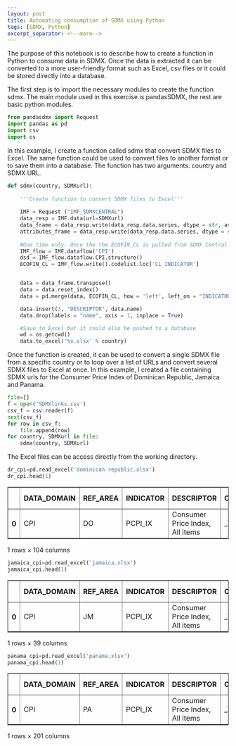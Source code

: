 ```yaml
---
layout: post
title: Automating consumption of SDMX using Python
tags: [SDMX, Python]
excerpt_separator: <!--more-->
---
```

The purpose of this notebook is to describe how to create a function in Python to consume data in SDMX. Once the data is extracted it can be converted to a more user-friendly format such as Excel, csv files or it could be stored directly into a database.

<!--more-->

The first step is to import the necessary modules to create the function sdmx. The main module used in this exercise is pandasSDMX, the rest are basic python modules.

```python
from pandasdmx import Request
import pandas as pd
import csv
import os
```
In this example, I create a function called sdmx that convert SDMX files to Excel. The same function could be used to convert files to another format or to save them into a database. The function has two arguments: country and SDMX URL.

```python
def sdmx(country, SDMXurl):
     
    '''Create function to convert SDMX files to Excel'''
   
    IMF = Request ("IMF_SDMXCENTRAL")
    data_resp = IMF.data(url=SDMXurl)
    data_frame = data_resp.write(data_resp.data.series, dtype = str, asframe = True, parse_time=False)
    attributes_frame = data_resp.write(data_resp.data.series, dtype = str, asframe = True, attributes = "s", parse_time=False)
    
    #One time only. Once the the ECOFIN_CL is pulled from SDMX Central it could be used for all data categories.
    IMF_flow = IMF.dataflow('CPI')
    dsd = IMF_flow.dataflow.CPI.structure()
    ECOFIN_CL = IMF_flow.write().codelist.loc['CL_INDICATOR']


    data = data_frame.transpose()
    data = data.reset_index()
    data = pd.merge(data, ECOFIN_CL, how = 'left', left_on = "INDICATOR",  right_index=True)

    data.insert(3, "DESCRIPTOR", data.name)
    data.drop(labels = "name", axis = 1, inplace = True)

    #Save to Excel but it could also be pushed to a database
    wd = os.getcwd()
    data.to_excel('%s.xlsx' % country)
```
Once the function is created, it can be used to convert a single SDMX file from a specific country or to loop over a list of URLs and convert several SDMX files to Excel at once. In this example, I created a file containing SDMX urls for the Consumer Price Index of Dominican Republic, Jamaica and Panama. 

```python
file=[]
f = open('SDMXlinks.csv')
csv_f = csv.reader(f)
next(csv_f)
for row in csv_f:
    file.append(row)
for country, SDMXurl in file:
    sdmx(country, SDMXurl)    
```
The Excel files can be access directly from the working directory.

```python
dr_cpi=pd.read_excel('dominican republic.xlsx')
dr_cpi.head(1)
```




<div>
<style scoped>
    .dataframe tbody tr th:only-of-type {
        vertical-align: middle;
    }

    .dataframe tbody tr th {
        vertical-align: top;
    }

    .dataframe thead th {
        text-align: right;
    }
</style>
<table border="1" class="dataframe">
  <thead>
    <tr style="text-align: right;">
      <th></th>
      <th>DATA_DOMAIN</th>
      <th>REF_AREA</th>
      <th>INDICATOR</th>
      <th>DESCRIPTOR</th>
      <th>COUNTERPART_AREA</th>
      <th>FREQ</th>
      <th>2011-01</th>
      <th>2011-02</th>
      <th>2011-03</th>
      <th>2011-04</th>
      <th>...</th>
      <th>2018-05</th>
      <th>2018-06</th>
      <th>2018-07</th>
      <th>2018-08</th>
      <th>2018-09</th>
      <th>2018-10</th>
      <th>2018-11</th>
      <th>2018-12</th>
      <th>2019-01</th>
      <th>2019-02</th>
    </tr>
  </thead>
  <tbody>
    <tr>
      <th>0</th>
      <td>CPI</td>
      <td>DO</td>
      <td>PCPI_IX</td>
      <td>Consumer Price Index, All items</td>
      <td>_Z</td>
      <td>M</td>
      <td>101.2437</td>
      <td>102.461</td>
      <td>103.645</td>
      <td>104.55</td>
      <td>...</td>
      <td>129.7</td>
      <td>129.97</td>
      <td>129.95</td>
      <td>129.99</td>
      <td>130.09</td>
      <td>130.38</td>
      <td>129.92</td>
      <td>129.64</td>
      <td>129.42</td>
      <td>129.9</td>
    </tr>
  </tbody>
</table>
<p>1 rows × 104 columns</p>
</div>




```python
jamaica_cpi=pd.read_excel('jamaica.xlsx')
jamaica_cpi.head(1)
```




<div>
<style scoped>
    .dataframe tbody tr th:only-of-type {
        vertical-align: middle;
    }

    .dataframe tbody tr th {
        vertical-align: top;
    }

    .dataframe thead th {
        text-align: right;
    }
</style>
<table border="1" class="dataframe">
  <thead>
    <tr style="text-align: right;">
      <th></th>
      <th>DATA_DOMAIN</th>
      <th>REF_AREA</th>
      <th>INDICATOR</th>
      <th>DESCRIPTOR</th>
      <th>COUNTERPART_AREA</th>
      <th>FREQ</th>
      <th>2016-06</th>
      <th>2016-07</th>
      <th>2016-08</th>
      <th>2016-09</th>
      <th>...</th>
      <th>2018-05</th>
      <th>2018-06</th>
      <th>2018-07</th>
      <th>2018-08</th>
      <th>2018-09</th>
      <th>2018-10</th>
      <th>2018-11</th>
      <th>2018-12</th>
      <th>2019-01</th>
      <th>2019-02</th>
    </tr>
  </thead>
  <tbody>
    <tr>
      <th>0</th>
      <td>CPI</td>
      <td>JM</td>
      <td>PCPI_IX</td>
      <td>Consumer Price Index, All items</td>
      <td>_Z</td>
      <td>M</td>
      <td>231.0</td>
      <td>232.1</td>
      <td>233.1</td>
      <td>234.2</td>
      <td>...</td>
      <td>246.97664</td>
      <td>248.010975</td>
      <td>250.446135</td>
      <td>252.776626</td>
      <td>255.578838</td>
      <td>257.426564</td>
      <td>257.387725</td>
      <td>254.741694</td>
      <td>254.182631</td>
      <td>254.3392</td>
    </tr>
  </tbody>
</table>
<p>1 rows × 39 columns</p>
</div>




```python
panama_cpi=pd.read_excel('panama.xlsx')
panama_cpi.head(1)
```




<div>
<style scoped>
    .dataframe tbody tr th:only-of-type {
        vertical-align: middle;
    }

    .dataframe tbody tr th {
        vertical-align: top;
    }

    .dataframe thead th {
        text-align: right;
    }
</style>
<table border="1" class="dataframe">
  <thead>
    <tr style="text-align: right;">
      <th></th>
      <th>DATA_DOMAIN</th>
      <th>REF_AREA</th>
      <th>INDICATOR</th>
      <th>DESCRIPTOR</th>
      <th>COUNTERPART_AREA</th>
      <th>FREQ</th>
      <th>2002-10</th>
      <th>2002-11</th>
      <th>2002-12</th>
      <th>2003-01</th>
      <th>...</th>
      <th>2018-03</th>
      <th>2018-04</th>
      <th>2018-05</th>
      <th>2018-06</th>
      <th>2018-07</th>
      <th>2018-08</th>
      <th>2018-09</th>
      <th>2018-10</th>
      <th>2018-11</th>
      <th>2018-12</th>
    </tr>
  </thead>
  <tbody>
    <tr>
      <th>0</th>
      <td>CPI</td>
      <td>PA</td>
      <td>PCPI_IX</td>
      <td>Consumer Price Index, All items</td>
      <td>_Z</td>
      <td>M</td>
      <td>67.523849</td>
      <td>67.591372</td>
      <td>67.456325</td>
      <td>67.591372</td>
      <td>...</td>
      <td>105.1</td>
      <td>105.3</td>
      <td>105.3</td>
      <td>105.5165</td>
      <td>105.4581</td>
      <td>105.527</td>
      <td>105.4892</td>
      <td>105.5743</td>
      <td>105.1135</td>
      <td>104.6655</td>
    </tr>
  </tbody>
</table>
<p>1 rows × 201 columns</p>
</div>

